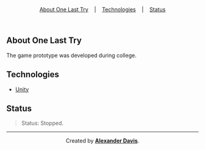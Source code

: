 <p align="center">
<a href="#about-one-last-try">About One Last Try</a>
&nbsp;&nbsp;&nbsp;|&nbsp;&nbsp;&nbsp;
<a href="#technologies">Technologies</a>
&nbsp;&nbsp;&nbsp;|&nbsp;&nbsp;&nbsp;
<a href="#status">Status</a>
</p>

</br>

## About One Last Try

The game prototype was developed during college.

## Technologies

- [Unity](https://unity.com/)

## Status

> Status: Stopped.

<hr></hr>

<p align="center">Created by <a href="https://github.com/shunny2"><b>Alexander Davis</b></a>.<p>
